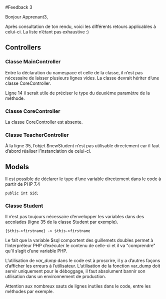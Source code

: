 #Feedback 3

Bonjour Apprenant3,

Après consultation de ton rendu, voici les différents retours applicables à celui-ci. La liste n’étant pas exhaustive :)

## Controllers

### Classe MainController

Entre la déclaration du namespace et celle de la classe, il n’est pas nécessaire de laisser plusieurs lignes vides.
La classe devrait hériter d’une classe CoreController.

Ligne 14 il serait utile de préciser le type du deuxième paramètre de la méthode.

### Classe CoreController

La classe CoreController est absente.

### Classe TeacherController

À la ligne 35, l’objet $newStudent n’est pas utilisable directement car il faut d’abord réaliser l’instanciation de celui-ci.

## Models

Il est possible de déclarer le type d’une variable directement dans le code à partir de PHP 7.4
```
public int $id;
```

### Classe Student

Il n’est pas toujours nécessaire d’envelopper les variables dans des accolades (ligne 35 de la classe Student par exemple).
```
{$this->firstname} -> $this->firstname
```
Le fait que la variable $sql comportent des guillemets doubles permet à l’interpréteur PHP d’exécuter le contenu
de celle-ci et il va "comprendre" qu’il s’agit d’une variable PHP.

L’utilisation de *var_dump* dans le code est à proscrire, il y a d’autres façons d’afficher les erreurs à l’utilisateur.
L’utilisation de la fonction var_dump doit servir uniquement pour le déboggage,
il faut absolument bannir son utilisation dans un environnement de production.

Attention aux nombreux sauts de lignes inutiles dans le code, entre les méthodes par exemple.